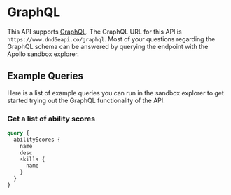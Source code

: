 # GraphQL

This API supports [GraphQL](https://graphql.org/). The GraphQL URL for this API
is `https://www.dnd5eapi.co/graphql`. Most of your questions regarding the GraphQL schema can be answered by querying the endpoint with the Apollo sandbox explorer.


## Example Queries

Here is a list of example queries you can run in the sandbox explorer to get started trying out the GraphQL functionality of the API.

### Get a list of ability scores

```graphql
query {
  abilityScores {
    name
    desc
    skills {
      name
    }
  }
}
```
